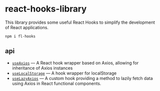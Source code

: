 <!-- keywords: React Hooks, Axios, Request -->
# react-hooks-library
This library provides some useful React Hooks to simplify the development of React applications.
```
npm i fl-hooks
```

## api

- [`useAxios`](./public/doc/useAxios.md) — A React hook wrapper based on Axios, allowing for inheritance of Axios instances
- [`useLocalStorage`](./public/doc/useLocalStorage.md) — A hook wrapper for localStorage
- [`useLazyAxios`](./public/doc/useLazyAxios.md) — A custom hook providing a method to lazily fetch data using Axios in React functional components.

